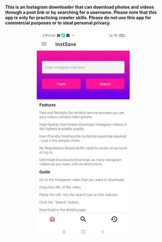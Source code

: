 #### This is an Instagram downloader that can download photos and videos through a post link or by searching for a username. Please note that this app is only for practicing crawler skills. Please do not use this app for commercial purposes or to steal personal privacy.
<p align="center">
  <img src="https://github.com/moo611/insta-downloader/blob/main/20240412-105042.jpg" width="300">  
</p>



